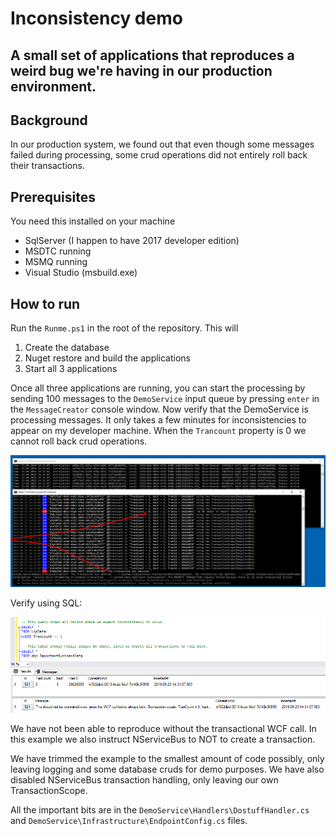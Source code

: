 # Inconsistency demo

## A small set of applications that reproduces a weird bug we're having in our production environment.

## Background

In our production system, we found out that even though some messages failed during processing, some crud operations did not entirely roll back their transactions.

## Prerequisites

You need this installed on your machine

- SqlServer (I happen to have 2017 developer edition)
- MSDTC running
- MSMQ running
- Visual Studio (msbuild.exe)

## How to run

Run the `Runme.ps1` in the root of the repository. This will

1.	Create the database
2.	Nuget restore and build the applications
3.	Start all 3 applications

Once all three applications are running, you can start the processing by sending 100 messages to the `DemoService` input queue by pressing `enter` in the `MessageCreator` console window. Now verify that the DemoService is processing messages. It only takes a few minutes for inconsistencies to appear on my developer machine. When the `Trancount` property is 0 we cannot roll back crud operations.

![Console applications running](https://raw.githubusercontent.com/samegutt/InconsistencyDemo/master/doc/Inconsistency.console.png)

Verify using SQL:

![Transaction is not rolled back](https://raw.githubusercontent.com/samegutt/InconsistencyDemo/master/doc/Inconsistency.ssms.png)


We have not been able to reproduce without the transactional WCF call. In this example we also instruct NServiceBus to NOT to create a transaction. 

We have trimmed the example to the smallest amount of code possibly, only leaving logging and some database cruds for demo purposes. We have also disabled NServiceBus transaction handling, only leaving our own TransactionScope.

All the important bits are in the `DemoService\Handlers\DostuffHandler.cs` and `DemoService\Infrastructure\EndpointConfig.cs` files.
